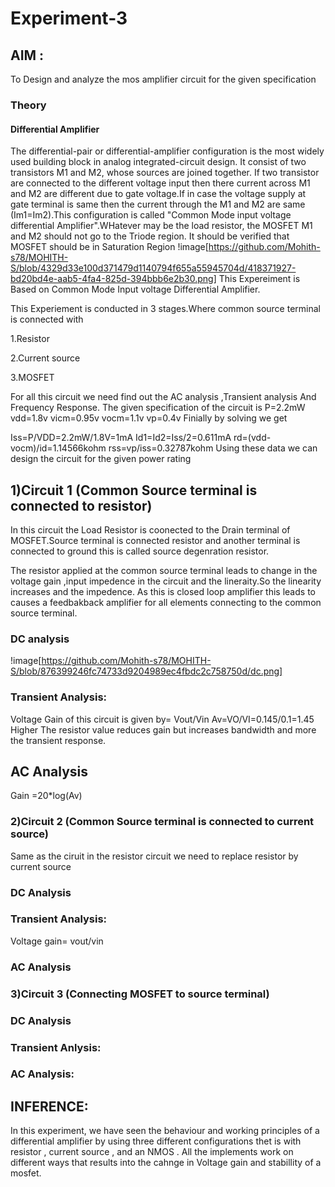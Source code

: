 # Experiment-3
## AIM :
To Design and analyze the mos amplifier circuit for the given specification 
### Theory 
#### Differential Amplifier
The differential-pair or differential-amplifier configuration is the most widely used building block in analog integrated-circuit design.
It consist of two transistors M1 and M2, whose sources are joined together.
If two transistor are connected to the different voltage input then there current across M1 and M2 are different due to gate voltage.If in case the voltage supply at gate terminal is same then the current through the M1 and M2 are same (Im1=Im2).This configuration is called "Common Mode input voltage differential Amplifier".WHatever may be the load resistor, the MOSFET M1 and M2 should not go to the Triode region. It should be verified that MOSFET should be in Saturation Region 
!image[https://github.com/Mohith-s78/MOHITH-S/blob/4329d33e100d371479d1140794f655a55945704d/418371927-bd20bd4e-aab5-4fa4-825d-394bbb6e2b30.png]
This Expereiment is Based on Common Mode Input voltage Differential Amplifier.

This Experiement is conducted in 3 stages.Where common source terminal is connected with

1.Resistor

2.Current source

3.MOSFET

For all this circuit we need find out the AC analysis ,Transient analysis And Frequency Response.
The given specification of the circuit is 
P=2.2mW
vdd=1.8v
vicm=0.95v
vocm=1.1v
vp=0.4v
Finially by solving we get

Iss=P/VDD=2.2mW/1.8V=1mA
Id1=Id2=Iss/2=0.611mA
rd=(vdd-vocm)/id=1.14566kohm
rss=vp/iss=0.32787kohm
Using these  data we can design the circuit for the given power rating 
## 1)Circuit 1 (Common Source terminal is connected to resistor)
 In this circuit the Load Resistor is coonected to the Drain terminal of MOSFET.Source terminal is connected resistor and 
 another terminal is connected to ground this is called source degenration resistor.





The resistor applied at the common source terminal leads to change in the voltage gain ,input impedence in the circuit and 
the lineraity.So the linearity increases and the impedence.
As this is closed loop amplifier this leads to causes a feedbakback amplifier for all elements connecting to the common 
source terminal.
### DC analysis
!image[https://github.com/Mohith-s78/MOHITH-S/blob/876399246fc74733d9204989ec4fbdc2c758750d/dc.png]

### Transient Analysis:


Voltage Gain of this circuit is given by= Vout/Vin
Av=VO/VI=0.145/0.1=1.45
Higher The resistor value reduces gain but increases bandwidth and more the  transient response.

## AC Analysis


Gain =20*log(Av)

### 2)Circuit 2 (Common Source terminal is connected to current source)
Same  as the ciruit in the resistor circuit we need to replace resistor by current source
### DC Analysis

### Transient Analysis:

 Voltage gain= vout/vin

### AC Analysis



### 3)Circuit 3 (Connecting MOSFET to source terminal)


### DC Analysis


### Transient Anlysis:

### AC Analysis:


## INFERENCE:

In this experiment, we have seen the behaviour and working principles of a differential amplifier by using three different configurations thet is with resistor , current source , and an NMOS .
All the implements work on different ways that results into the cahnge in Voltage gain and stabillity of a mosfet.










